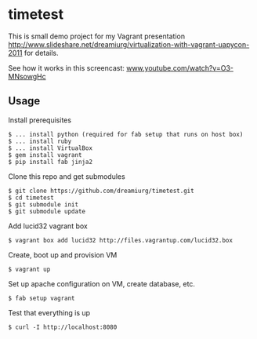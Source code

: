 timetest
========

This is small demo project for my Vagrant presentation http://www.slideshare.net/dreamiurg/virtualization-with-vagrant-uapycon-2011 for details.

See how it works in this screencast: www.youtube.com/watch?v=O3-MNsowgHc

Usage
-----

Install prerequisites

    $ ... install python (required for fab setup that runs on host box)
    $ ... install ruby
    $ ... install VirtualBox
    $ gem install vagrant
    $ pip install fab jinja2
	

Clone this repo and get submodules

    $ git clone https://github.com/dreamiurg/timetest.git
    $ cd timetest
    $ git submodule init
    $ git submodule update
	
Add lucid32 vagrant box

    $ vagrant box add lucid32 http://files.vagrantup.com/lucid32.box
	
Create, boot up and provision VM
	
    $ vagrant up
	
Set up apache configuration on VM, create database, etc.

    $ fab setup vagrant
	
Test that everything is up

    $ curl -I http://localhost:8080
